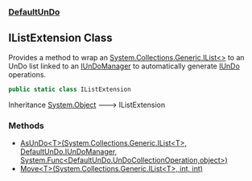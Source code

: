 ### [DefaultUnDo](./DefaultUnDo.md 'DefaultUnDo')
## IListExtension Class
Provides a method to wrap an [System.Collections.Generic.IList&lt;&gt;](https://docs.microsoft.com/en-us/dotnet/api/System.Collections.Generic.IList-1 'System.Collections.Generic.IList`1') to an UnDo list linked to an [IUnDoManager](./DefaultUnDo-IUnDoManager.md 'DefaultUnDo.IUnDoManager') to automatically generate [IUnDo](./DefaultUnDo-IUnDo.md 'DefaultUnDo.IUnDo') operations.  
```csharp
public static class IListExtension
```
Inheritance [System.Object](https://docs.microsoft.com/en-us/dotnet/api/System.Object 'System.Object') &#129106; IListExtension  
### Methods
- [AsUnDo&lt;T&gt;(System.Collections.Generic.IList&lt;T&gt;, DefaultUnDo.IUnDoManager, System.Func&lt;DefaultUnDo.UnDoCollectionOperation,object&gt;)](./DefaultUnDo-IListExtension-AsUnDo-T-(System-Collections-Generic-IList-T-_DefaultUnDo-IUnDoManager_System-Func-DefaultUnDo-UnDoCollectionOperation_object-).md 'DefaultUnDo.IListExtension.AsUnDo&lt;T&gt;(System.Collections.Generic.IList&lt;T&gt;, DefaultUnDo.IUnDoManager, System.Func&lt;DefaultUnDo.UnDoCollectionOperation,object&gt;)')
- [Move&lt;T&gt;(System.Collections.Generic.IList&lt;T&gt;, int, int)](./DefaultUnDo-IListExtension-Move-T-(System-Collections-Generic-IList-T-_int_int).md 'DefaultUnDo.IListExtension.Move&lt;T&gt;(System.Collections.Generic.IList&lt;T&gt;, int, int)')
